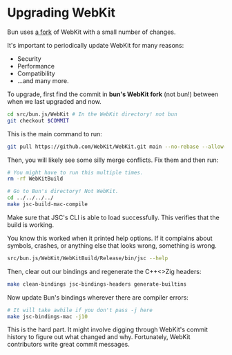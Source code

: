 # Upgrading WebKit

Bun uses [a fork](https://github.com/Jarred-Sumner/WebKit) of WebKit with a small number of changes.

It's important to periodically update WebKit for many reasons:

- Security
- Performance
- Compatibility
- …and many more.

To upgrade, first find the commit in **bun's WebKit fork** (not bun!) between when we last upgraded and now.

```bash
cd src/bun.js/WebKit # In the WebKit directory! not bun
git checkout $COMMIT
```

This is the main command to run:

```bash
git pull https://github.com/WebKit/WebKit.git main --no-rebase --allow-unrelated-histories -X theirs
```

Then, you will likely see some silly merge conflicts. Fix them and then run:

```bash
# You might have to run this multiple times.
rm -rf WebKitBuild

# Go to Bun's directory! Not WebKit.
cd ../../../../
make jsc-build-mac-compile
```

Make sure that JSC's CLI is able to load successfully. This verifies that the build is working.

You know this worked when it printed help options. If it complains about symbols, crashes, or anything else that looks wrong, something is wrong.

```bash
src/bun.js/WebKit/WebKitBuild/Release/bin/jsc --help
```

Then, clear out our bindings and regenerate the C++<>Zig headers:

```bash
make clean-bindings jsc-bindings-headers generate-builtins
```

Now update Bun's bindings wherever there are compiler errors:

```bash
# It will take awhile if you don't pass -j here
make jsc-bindings-mac -j10
```

This is the hard part. It might involve digging through WebKit's commit history to figure out what changed and why. Fortunately, WebKit contributors write great commit messages.
